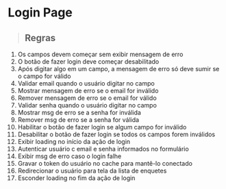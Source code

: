 # Login Page

> ## Regras
1. Os campos devem começar sem exibir mensagem de erro
2. O botão de fazer login deve começar desabilitado
3. Após digitar algo em um campo, a mensagem de erro só deve sumir se o campo for válido
4. Validar email quando o usuário digitar no campo
5. Mostrar mensagem de erro se o email for inválido
6. Remover mensagem de erro se o email for válido
7. Validar senha quando o usuário digitar no campo
8. Mostrar msg de erro se a senha for inválida
9. Remover msg de erro se a senha for válida
10. Habilitar o botão de fazer login se algum campo for inválido
11. Desabilitar o botão de fazer login se todos os campos forem inválidos
12. Exibir loading no início da ação de login
13. Autenticar usuário c email e senha informados no formulário
14. Exibir msg de erro caso o login falhe
15. Gravar o token do usuário no cache para mantê-lo conectado
16. Redirecionar o usuário para tela da lista de enquetes
17. Esconder loading no fim da ação de login
